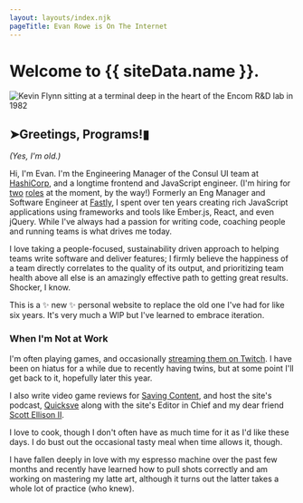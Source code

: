 ```yaml
---
layout: layouts/index.njk
pageTitle: Evan Rowe is On The Internet
---
```

<h1>
Welcome to {{ siteData.name }}.
</h1>
<img class="big-image" src="https://cdn.glitch.global/bb2a64aa-d596-4b0f-839a-41f66ba7056e/Tron-Kevin-Flynn.jpg?v=1650396274623" alt="Kevin Flynn sitting at a terminal deep in the heart of the Encom R&D lab in 1982">

<div class="content">
<h2 class="underline"><span class="prompt" aria-hidden="true">➤</span>Greetings, Programs!<span class="cursor" aria-hidden="true">▮</span></h2>

_(Yes, I'm old.)_

Hi, I'm Evan. I'm the Engineering Manager of the Consul UI team at [HashiCorp](https://www.hashicorp.com), and a longtime frontend and JavaScript engineer. (I'm hiring for [two](https://grnh.se/7716c1761us) [roles](https://grnh.se/8c1e8b4f1us) at the moment, by the way!) Formerly an Eng Manager and Software Engineer at [Fastly](https://www.fastly.com), I spent over ten years creating rich JavaScript applications using frameworks and tools like Ember.js, React, and even jQuery. While I've always had a passion for writing code, coaching people and running teams is what drives me today.

I love taking a people-focused, sustainability driven approach to helping teams write software and deliver features; I firmly believe the happiness of a team directly correlates to the quality of its output, and prioritizing team health above all else is an amazingly effective path to getting great results. Shocker, I know.

This is a ✨ new ✨ personal website to replace the old one I've had for like six years. It's very much a WIP but I've learned to embrace iteration.

### When I'm Not at Work

I'm often playing games, and occasionally [streaming them on Twitch](https://www.twitch.tv/evrowe). I have been on hiatus for a while due to recently having twins, but at some point I'll get back to it, hopefully later this year.

I also write video game reviews for [Saving Content](https://www.savingcontent.com), and host the site's podcast, [Quicksve](https://www.anchor.fm/quicksavepodcast) along with the site's Editor in Chief and my dear friend [Scott Ellison II](https://www.twitter.com/Hawk_SE).

I love to cook, though I don't often have as much time for it as I'd like these days. I do bust out the occasional tasty meal when time allows it, though.

I have fallen deeply in love with my espresso machine over the past few months and recently have learned how to pull shots correctly and am working on mastering my latte art, although it turns out the latter takes a whole lot of practice (who knew).
</div>